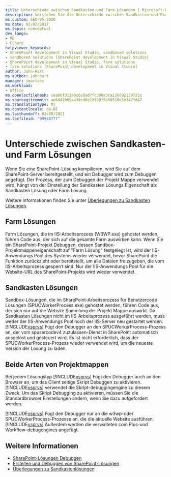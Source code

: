```yaml
---
title: Unterschiede zwischen Sandkasten-und Farm Lösungen | Microsoft-Dokumentation
description: Verstehen Sie die Unterschiede zwischen Sandkasten-und Farm Lösungen. Erfahren Sie, wie Visual Studio das Debuggen mit beiden Projektmappen angeht.
ms.custom: SEO-VS-2020
ms.date: 02/02/2017
ms.topic: conceptual
dev_langs:
- VB
- CSharp
helpviewer_keywords:
- SharePoint development in Visual Studio, sandboxed solutions
- sandboxed solutions [SharePoint development in Visual Studio]
- SharePoint development in Visual Studio, farm solutions
- farm solutions [SharePoint development in Visual Studio]
author: John-Hart
ms.author: johnhart
manager: jmartens
ms.workload:
- office
ms.openlocfilehash: cea66f313a8c6c8ad7fc390a3ca126d92139725c
ms.sourcegitcommit: ae6d47b09a439cd0e13180f5e89510e3e347fd47
ms.translationtype: MT
ms.contentlocale: de-DE
ms.lasthandoff: 02/08/2021
ms.locfileid: "99948777"
---
```

# <a name="differences-between-sandboxed-and-farm-solutions"></a>Unterschiede zwischen Sandkasten-und Farm Lösungen
  Wenn Sie eine SharePoint-Lösung kompilieren, wird Sie auf dem SharePoint-Server bereitgestellt, und ein Debugger wird zum Debuggen angefügt. Der Prozess, der zum Debuggen der Projekt Mappe verwendet wird, hängt von der Einstellung der Sandkasten Lösungs Eigenschaft ab: Sandkasten Lösung oder Farm Lösung.

 Weitere Informationen finden Sie unter [Überlegungen zu Sandkasten Lösungen](../sharepoint/sandboxed-solution-considerations.md).

## <a name="farm-solutions"></a>Farm Lösungen
 Farm Lösungen, die im IIS-Arbeitsprozess (W3WP.exe) gehostet werden, führen Code aus, der sich auf die gesamte Farm auswirken kann. Wenn Sie ein SharePoint-Projekt Debuggen, dessen Sandbox-Projektmappeneigenschaft auf "Farm Lösung" festgelegt ist, wird der IIS-Anwendungs Pool des Systems wieder verwendet, bevor SharePoint die Funktion zurückzieht oder bereitstellt, um alle Dateien freizugeben, die vom IIS-Arbeitsprozess gesperrt sind. Nur der IIS-Anwendungs Pool für die Website-URL des SharePoint-Projekts wird wieder verwendet.

## <a name="sandboxed-solutions"></a>Sandkasten Lösungen
 Sandbox-Lösungen, die im SharePoint-Arbeitsprozess für Benutzercode Lösungen (SPUCWorkerProcess.exe) gehostet werden, führen Code aus, der sich nur auf die Website Sammlung der Projekt Mappe auswirkt. Da Sandkasten Lösungen nicht im IIS-Arbeitsprozess ausgeführt werden, muss weder der IIS-Anwendungs Pool noch der IIS-Server neu gestartet werden. [!INCLUDE[vsprvs](../sharepoint/includes/vsprvs-md.md)] Fügt den Debugger an den SPUCWorkerProcess-Prozess an, der vom spusercodev4 zuzulassen-Dienst in SharePoint automatisch ausgelöst und gesteuert wird. Es ist nicht erforderlich, dass der SPUCWorkerProcess-Prozess wieder verwendet wird, um die neueste Version der Lösung zu laden.

## <a name="either-type-of-solution"></a>Beide Arten von Projektmappen
 Bei jedem Lösungstyp [!INCLUDE[vsprvs](../sharepoint/includes/vsprvs-md.md)] Fügt den Debugger auch an den Browser an, um das Client seitige Skript Debuggen zu aktivieren. [!INCLUDE[vsprvs](../sharepoint/includes/vsprvs-md.md)] verwendet die Skript-debuggingengine zu diesem Zweck. Um das Skript Debugging zu aktivieren, müssen Sie die Standardbrowser Einstellungen ändern, wenn Sie dazu aufgefordert werden.

 [!INCLUDE[vsprvs](../sharepoint/includes/vsprvs-md.md)] Fügt den Debugger nur an die w3wp-oder SPUCWorkerProcess-Prozesse an, die die aktuelle Website ausführen. [!INCLUDE[vsprvs](../sharepoint/includes/vsprvs-md.md)] Außerdem werden die verwalteten com Plus-und Workflow-debugengines angefügt.

## <a name="see-also"></a>Weitere Informationen
- [SharePoint-Lösungen Debuggen](../sharepoint/debugging-sharepoint-solutions.md)
- [Erstellen und Debuggen von SharePoint-Lösungen](../sharepoint/building-and-debugging-sharepoint-solutions.md)
- [Überlegungen zu Sandkastenlösungen](../sharepoint/sandboxed-solution-considerations.md)
